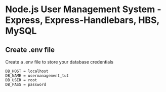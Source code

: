 # Node.js User Management System - Express, Express-Handlebars, HBS, MySQL

## Create .env file
Create a .env file to store your database credentials

```
DB_HOST = localhost
DB_NAME = usermanagement_tut
DB_USER = root
DB_PASS = password
```
